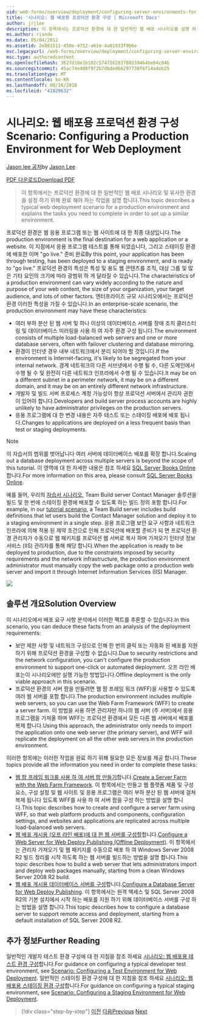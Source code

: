 ```yaml
---
uid: web-forms/overview/deployment/configuring-server-environments-for-web-deployment/scenario-configuring-a-production-environment-for-web-deployment
title: '시나리오: 웹 배포용 프로덕션 환경 구성 | Microsoft Docs'
author: jrjlee
description: 이 항목에서는 프로덕션 환경에 대 한 일반적인 웹 배포 시나리오를 설명 하 고 유사한 설정 하기 위해 완료 해야 하는 태스크를 설명 하는 중...
ms.author: riande
ms.date: 05/04/2012
ms.assetid: 2e861511-450e-4752-a61e-4a01933f9b6e
msc.legacyurl: /web-forms/overview/deployment/configuring-server-environments-for-web-deployment/scenario-configuring-a-production-environment-for-web-deployment
msc.type: authoredcontent
ms.openlocfilehash: 3627d18e1b102c574726282780239464be04c04b
ms.sourcegitcommit: 45ac74e400f9f2b7dbded66297730f6f14a4eb25
ms.translationtype: MT
ms.contentlocale: ko-KR
ms.lasthandoff: 08/16/2018
ms.locfileid: "41829632"
---
```

<a name="scenario-configuring-a-production-environment-for-web-deployment"></a><span data-ttu-id="b9949-103">시나리오: 웹 배포용 프로덕션 환경 구성</span><span class="sxs-lookup"><span data-stu-id="b9949-103">Scenario: Configuring a Production Environment for Web Deployment</span></span>
====================
<span data-ttu-id="b9949-104">[Jason lee 공저](https://github.com/jrjlee)</span><span class="sxs-lookup"><span data-stu-id="b9949-104">by [Jason Lee](https://github.com/jrjlee)</span></span>

[<span data-ttu-id="b9949-105">PDF 다운로드</span><span class="sxs-lookup"><span data-stu-id="b9949-105">Download PDF</span></span>](https://msdnshared.blob.core.windows.net/media/MSDNBlogsFS/prod.evol.blogs.msdn.com/CommunityServer.Blogs.Components.WeblogFiles/00/00/00/63/56/8130.DeployingWebAppsInEnterpriseScenarios.pdf)

> <span data-ttu-id="b9949-106">이 항목에서는 프로덕션 환경에 대 한 일반적인 웹 배포 시나리오 및 유사한 환경을 설정 하기 위해 완료 해야 하는 작업을 설명 합니다.</span><span class="sxs-lookup"><span data-stu-id="b9949-106">This topic describes a typical web deployment scenario for a production environment and explains the tasks you need to complete in order to set up a similar environment.</span></span>


<span data-ttu-id="b9949-107">프로덕션 환경은 웹 응용 프로그램 또는 웹 사이트에 대 한 최종 대상입니다.</span><span class="sxs-lookup"><span data-stu-id="b9949-107">The production environment is the final destination for a web application or a website.</span></span> <span data-ttu-id="b9949-108">이 지점에서 응용 프로그램 테스트를 통해 되었습니다, 그리고 스테이징 환경에 배포한 이며 "go live." 준비 완료</span><span class="sxs-lookup"><span data-stu-id="b9949-108">By this point, your application has been through testing, has been deployed to a staging environment, and is ready to "go live."</span></span> <span data-ttu-id="b9949-109">프로덕션 환경의 특성은 특성 및 용도 웹 콘텐츠를 조직, 대상 그룹 및 많은 기타 요인의 크기에 따라 광범위 하 게 달라질 수 있습니다.</span><span class="sxs-lookup"><span data-stu-id="b9949-109">The characteristics of a production environment can vary widely according to the nature and purpose of your web content, the size of your organization, your target audience, and lots of other factors.</span></span> <span data-ttu-id="b9949-110">엔터프라이즈 규모 시나리오에서는 프로덕션 환경 이러한 특성을 가질 수 있습니다.</span><span class="sxs-lookup"><span data-stu-id="b9949-110">In an enterprise-scale scenario, the production environment may have these characteristics:</span></span>

- <span data-ttu-id="b9949-111">여러 부하 분산 된 웹 서버 및 하나 이상의 데이터베이스 서버를 장애 조치 클러스터링 및 데이터베이스 미러링을 사용 하 여 자주 환경 구성 됩니다.</span><span class="sxs-lookup"><span data-stu-id="b9949-111">The environment consists of multiple load-balanced web servers and one or more database servers, often with failover clustering and database mirroring.</span></span>
- <span data-ttu-id="b9949-112">환경이 인터넷 경우 내부 네트워크에서 분리 되어야 할 것입니다.</span><span class="sxs-lookup"><span data-stu-id="b9949-112">If the environment is Internet-facing, it's likely to be segregated from your internal network.</span></span> <span data-ttu-id="b9949-113">경계 네트워크의 다른 서브넷에서 수행 될 수, 다른 도메인에서 수행 될 수 및 완전히 다른 네트워크 인프라에서 수행 될 수 있습니다.</span><span class="sxs-lookup"><span data-stu-id="b9949-113">It may be on a different subnet in a perimeter network, it may be on a different domain, and it may be on an entirely different network infrastructure.</span></span>
- <span data-ttu-id="b9949-114">개발자 및 빌드 서버 프로세스 계정 가능성이 항상 프로덕션 서버에서 관리자 권한이 있어야 합니다.</span><span class="sxs-lookup"><span data-stu-id="b9949-114">Developers and build server process accounts are highly unlikely to have administrator privileges on the production servers.</span></span>
- <span data-ttu-id="b9949-115">응용 프로그램에 대 한 변경 내용은 자주 테스트 또는 스테이징 배포에 배포 됩니다.</span><span class="sxs-lookup"><span data-stu-id="b9949-115">Changes to applications are deployed on a less frequent basis than test or staging deployments.</span></span>

> [!NOTE]
> <span data-ttu-id="b9949-116">이 자습서의 범위를 벗어납니다 여러 서버에 데이터베이스 배포를 확장 합니다.</span><span class="sxs-lookup"><span data-stu-id="b9949-116">Scaling out a database deployment across multiple servers is beyond the scope of this tutorial.</span></span> <span data-ttu-id="b9949-117">이 영역에 대 한 자세한 내용은 참조 하세요 [SQL Server Books Online](https://technet.microsoft.com/library/ms130214.aspx)합니다.</span><span class="sxs-lookup"><span data-stu-id="b9949-117">For more information on this area, please consult [SQL Server Books Online](https://technet.microsoft.com/library/ms130214.aspx).</span></span>


<span data-ttu-id="b9949-118">예를 들어, 우리의 [자습서 시나리오](../deploying-web-applications-in-enterprise-scenarios/enterprise-web-deployment-scenario-overview.md), Team Build server Contact Manager 솔루션을 빌드 및 한 번에 스테이징 환경에 배포할 수 있도록 하는 빌드 정의 포함 합니다.</span><span class="sxs-lookup"><span data-stu-id="b9949-118">For example, in our [tutorial scenario](../deploying-web-applications-in-enterprise-scenarios/enterprise-web-deployment-scenario-overview.md), a Team Build server includes build definitions that let users build the Contact Manager solution and deploy it to a staging environment in a single step.</span></span> <span data-ttu-id="b9949-119">응용 프로그램 보안 요구 사항과 네트워크 인프라에 의해 적용 된 제약 조건으로 인해 프로덕션에 배포할 준비가 되 면 프로덕션 환경 관리자가 수동으로 웹 패키지를 프로덕션 웹 서버로 복사 하며 가져오기 인터넷 정보 서비스 (IIS) 관리자를 통해 해당 합니다.</span><span class="sxs-lookup"><span data-stu-id="b9949-119">When the application is ready to be deployed to production, due to the constraints imposed by security requirements and the network infrastructure, the production environment administrator must manually copy the web package onto a production web server and import it through Internet Information Services (IIS) Manager.</span></span>

![](scenario-configuring-a-production-environment-for-web-deployment/_static/image1.png)

## <a name="solution-overview"></a><span data-ttu-id="b9949-120">솔루션 개요</span><span class="sxs-lookup"><span data-stu-id="b9949-120">Solution Overview</span></span>

<span data-ttu-id="b9949-121">이 시나리오에서 배포 요구 사항 분석에서 이러한 팩트를 추론할 수 있습니다.</span><span class="sxs-lookup"><span data-stu-id="b9949-121">In this scenario, you can deduce these facts from an analysis of the deployment requirements:</span></span>

- <span data-ttu-id="b9949-122">보안 제한 사항 및 네트워크 구성으로 인해 한 번의 클릭 또는 자동화 된 배포를 지원 하기 위해 프로덕션 환경을 구성할 수 없습니다.</span><span class="sxs-lookup"><span data-stu-id="b9949-122">Due to security restrictions and the network configuration, you can't configure the production environment to support one-click or automated deployment.</span></span> <span data-ttu-id="b9949-123">오프 라인 배포는이 시나리오에만 실행 가능한 방법입니다.</span><span class="sxs-lookup"><span data-stu-id="b9949-123">Offline deployment is the only viable approach in this scenario.</span></span>
- <span data-ttu-id="b9949-124">프로덕션 환경의 서버 팜을 만들려면 웹 팜 프레임 워크 (WFF)을 사용할 수 있도록 여러 웹 서버를 포함 합니다.</span><span class="sxs-lookup"><span data-stu-id="b9949-124">The production environment includes multiple web servers, so you can use the Web Farm Framework (WFF) to create a server farm.</span></span> <span data-ttu-id="b9949-125">이 방법을 사용 하면 관리자만 하나의 웹 서버 (주 서버)에서 응용 프로그램을 가져올 하며 WFF는 프로덕션 환경에서 모든 다른 웹 서버에서 배포를 복제 합니다.</span><span class="sxs-lookup"><span data-stu-id="b9949-125">Using this approach, the administrator only needs to import the application onto one web server (the primary server), and WFF will replicate the deployment on all the other web servers in the production environment.</span></span>

<span data-ttu-id="b9949-126">이러한 항목에는 이러한 작업을 완료 하기 위해 필요한 모든 정보를 제공 합니다.</span><span class="sxs-lookup"><span data-stu-id="b9949-126">These topics provide all the information you need in order to complete these tasks:</span></span>

- <span data-ttu-id="b9949-127">[웹 팜 프레임 워크를 사용 하 여 서버 팜 만들기](configuring-a-database-server-for-web-deploy-publishing.md)합니다.</span><span class="sxs-lookup"><span data-stu-id="b9949-127">[Create a Server Farm with the Web Farm Framework](configuring-a-database-server-for-web-deploy-publishing.md).</span></span> <span data-ttu-id="b9949-128">이 항목에서는 만들고 웹 플랫폼 제품 및 구성 요소, 구성 설정 및 웹 사이트 및 응용 프로그램은 여러 부하 분산 된 웹 서버에 걸쳐 복제 됩니다 있도록 WFF를 사용 하 여 서버 팜을 구성 하는 방법을 설명 합니다.</span><span class="sxs-lookup"><span data-stu-id="b9949-128">This topic describes how to create and configure a server farm using WFF, so that web platform products and components, configuration settings, and websites and applications are replicated across multiple load-balanced web servers.</span></span>
- <span data-ttu-id="b9949-129">[웹 배포 게시용 (오프 라인 배포)에 대 한 웹 서버를 구성할](configuring-a-web-server-for-web-deploy-publishing-offline-deployment.md)합니다.</span><span class="sxs-lookup"><span data-stu-id="b9949-129">[Configure a Web Server for Web Deploy Publishing (Offline Deployment)](configuring-a-web-server-for-web-deploy-publishing-offline-deployment.md).</span></span> <span data-ttu-id="b9949-130">이 항목에서는 관리자 가져오기 및 웹 패키지를 수동으로 배포 하 여 Windows Server 2008 R2 빌드 정리를 시작 하도록 하는 웹 서버를 빌드하는 방법을 설명 합니다.</span><span class="sxs-lookup"><span data-stu-id="b9949-130">This topic describes how to build a web server that lets administrators import and deploy web packages manually, starting from a clean Windows Server 2008 R2 build.</span></span>
- <span data-ttu-id="b9949-131">[웹 배포 게시용 데이터베이스 서버를 구성](configuring-a-database-server-for-web-deploy-publishing.md)합니다.</span><span class="sxs-lookup"><span data-stu-id="b9949-131">[Configure a Database Server for Web Deploy Publishing](configuring-a-database-server-for-web-deploy-publishing.md).</span></span> <span data-ttu-id="b9949-132">이 항목에서는 원격 액세스 및 SQL Server 2008 R2의 기본 설치에서 시작 하는 배포를 지원 하기 위해 데이터베이스 서버를 구성 하는 방법을 설명 합니다.</span><span class="sxs-lookup"><span data-stu-id="b9949-132">This topic describes how to configure a database server to support remote access and deployment, starting from a default installation of SQL Server 2008 R2.</span></span>

## <a name="further-reading"></a><span data-ttu-id="b9949-133">추가 정보</span><span class="sxs-lookup"><span data-stu-id="b9949-133">Further Reading</span></span>

<span data-ttu-id="b9949-134">일반적인 개발자 테스트 환경 구성에 대 한 지침을 참조 하세요 [시나리오: 웹 배포용 테스트 환경 구성](scenario-configuring-a-test-environment-for-web-deployment.md)합니다.</span><span class="sxs-lookup"><span data-stu-id="b9949-134">For guidance on configuring a typical developer test environment, see [Scenario: Configuring a Test Environment for Web Deployment](scenario-configuring-a-test-environment-for-web-deployment.md).</span></span> <span data-ttu-id="b9949-135">일반적인 스테이징 환경 구성에 대 한 지침을 참조 하세요 [시나리오: 웹 배포용 스테이징 환경 구성](scenario-configuring-a-staging-environment-for-web-deployment.md)합니다.</span><span class="sxs-lookup"><span data-stu-id="b9949-135">For guidance on configuring a typical staging environment, see [Scenario: Configuring a Staging Environment for Web Deployment](scenario-configuring-a-staging-environment-for-web-deployment.md).</span></span>

> [!div class="step-by-step"]
> <span data-ttu-id="b9949-136">[이전](scenario-configuring-a-staging-environment-for-web-deployment.md)
> [다음](configuring-a-web-server-for-web-deploy-publishing-remote-agent.md)</span><span class="sxs-lookup"><span data-stu-id="b9949-136">[Previous](scenario-configuring-a-staging-environment-for-web-deployment.md)
[Next](configuring-a-web-server-for-web-deploy-publishing-remote-agent.md)</span></span>
